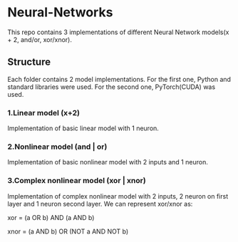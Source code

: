 # Neural-Networks
This repo contains 3 implementations of different Neural Network models(x + 2, and/or, xor/xnor).

## Structure
Each folder contains 2 model implementations. 
For the first one, Python and standard libraries were used. 
For the second one, PyTorch(CUDA) was used.

### 1.Linear model (x+2)
Implementation of basic linear model with 1 neuron.

### 2.Nonlinear model (and | or)
Implementation of basic nonlinear model with 2 inputs and 1 neuron.

### 3.Complex nonlinear model (xor | xnor)
Implementation of complex nonlinear model with 2 inputs, 2 neuron on first layer and 1 neuron second layer.
We can represent xor/xnor as: 

xor = (a OR b) AND (a AND b)

xnor = (a AND b) OR (NOT a AND NOT b)
